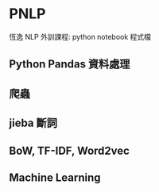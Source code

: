 # PNLP
恆逸 NLP 外訓課程: python notebook 程式檔
## Python Pandas 資料處理
## 爬蟲
## jieba 斷詞
## BoW, TF-IDF, Word2vec
## Machine Learning
